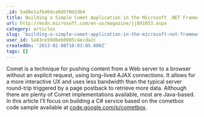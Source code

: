 ```yaml
---
_id: 5a88e1afbd6dca0d5f0d2db4
title: Building a Simple Comet Application in the Microsoft .NET Framework
url: http://msdn.microsoft.com/en-us/magazine/jj891053.aspx
category: articles
slug: 'building-a-simple-comet-application-in-the-microsoft-net-framework'
user_id: 5a83ce59d6eb0005c4ecda2c
createdOn: '2013-02-08T18:03:05.000Z'
tags: []
---
```


Comet is a technique for pushing content from a Web server to a browser without an explicit request, using long-lived AJAX connections. It allows for a more interactive UX and uses less bandwidth than the typical server round-trip triggered by a page postback to retrieve more data. Although there are plenty of Comet implementations available, most are Java-based. In this article I’ll focus on building a C# service based on the cometbox code sample available at <a id="ctl00_MTContentSelector1_mainContentContainer_ctl03" href="http://code.google.com/p/cometbox">code.google.com/p/cometbox</a>.

